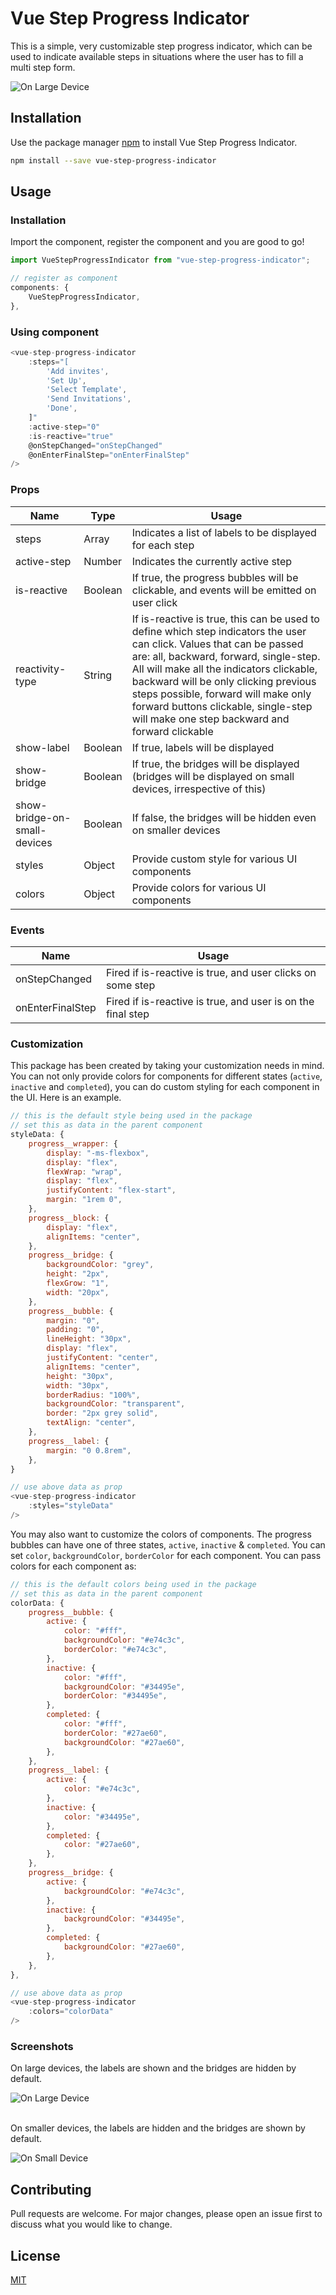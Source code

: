 # Vue Step Progress Indicator

This is a simple, very customizable step progress indicator, which can be used to indicate available steps in situations where the user has to fill
a multi step form.
<br/>

![On Large Device](https://i.imgur.com/7N05bZN.png)

## Installation

Use the package manager [npm](https://www.npmjs.com/) to install Vue Step Progress Indicator.

```bash
npm install --save vue-step-progress-indicator
```

## Usage

### Installation

Import the component, register the component and you are good to go!

```js
import VueStepProgressIndicator from "vue-step-progress-indicator";

// register as component
components: {
    VueStepProgressIndicator,
},
```

### Using component

```js
<vue-step-progress-indicator
    :steps="[
        'Add invites',
        'Set Up',
        'Select Template',
        'Send Invitations',
        'Done',
    ]"
    :active-step="0"
    :is-reactive="true"
    @onStepChanged="onStepChanged"
    @onEnterFinalStep="onEnterFinalStep"
/>


```

### Props

| Name                         | Type    | Usage                                                                                                                                                                                                                                                                                                                                                                                |
| ---------------------------- | ------- | ------------------------------------------------------------------------------------------------------------------------------------------------------------------------------------------------------------------------------------------------------------------------------------------------------------------------------------------------------------------------------------ |
| steps                        | Array   | Indicates a list of labels to be displayed for each step                                                                                                                                                                                                                                                                                                                             |
| active-step                  | Number  | Indicates the currently active step                                                                                                                                                                                                                                                                                                                                                  |
| is-reactive                  | Boolean | If true, the progress bubbles will be clickable, and events will be emitted on user click                                                                                                                                                                                                                                                                                            |
| reactivity-type              | String  | If is-reactive is true, this can be used to define which step indicators the user can click. Values that can be passed are: all, backward, forward, single-step. All will make all the indicators clickable, backward will be only clicking previous steps possible, forward will make only forward buttons clickable, single-step will make one step backward and forward clickable |
| show-label                   | Boolean | If true, labels will be displayed                                                                                                                                                                                                                                                                                                                                                    |
| show-bridge                  | Boolean | If true, the bridges will be displayed (bridges will be displayed on small devices, irrespective of this)                                                                                                                                                                                                                                                                            |
| show-bridge-on-small-devices | Boolean | If false, the bridges will be hidden even on smaller devices                                                                                                                                                                                                                                                                                                                         |
| styles                       | Object  | Provide custom style for various UI components                                                                                                                                                                                                                                                                                                                                       |
| colors                       | Object  | Provide colors for various UI components                                                                                                                                                                                                                                                                                                                                             |

### Events

| Name             | Usage                                                       |
| ---------------- | ----------------------------------------------------------- |
| onStepChanged    | Fired if is-reactive is true, and user clicks on some step  |
| onEnterFinalStep | Fired if is-reactive is true, and user is on the final step |

### Customization

This package has been created by taking your customization needs in mind. You can not only provide colors for components for different states (`active`, `inactive` and `completed`), you can do custom styling for each component in the UI. Here is an example.

```js
// this is the default style being used in the package
// set this as data in the parent component
styleData: {
    progress__wrapper: {
        display: "-ms-flexbox",
        display: "flex",
        flexWrap: "wrap",
        display: "flex",
        justifyContent: "flex-start",
        margin: "1rem 0",
    },
    progress__block: {
        display: "flex",
        alignItems: "center",
    },
    progress__bridge: {
        backgroundColor: "grey",
        height: "2px",
        flexGrow: "1",
        width: "20px",
    },
    progress__bubble: {
        margin: "0",
        padding: "0",
        lineHeight: "30px",
        display: "flex",
        justifyContent: "center",
        alignItems: "center",
        height: "30px",
        width: "30px",
        borderRadius: "100%",
        backgroundColor: "transparent",
        border: "2px grey solid",
        textAlign: "center",
    },
    progress__label: {
        margin: "0 0.8rem",
    },
}

// use above data as prop
<vue-step-progress-indicator
    :styles="styleData"
/>
```

You may also want to customize the colors of components. The progress bubbles can have one of three states, `active`, `inactive` & `completed`. You can set `color`, `backgroundColor`, `borderColor` for each component. You can pass colors for each component as:

```js
// this is the default colors being used in the package
// set this as data in the parent component
colorData: {
    progress__bubble: {
        active: {
            color: "#fff",
            backgroundColor: "#e74c3c",
            borderColor: "#e74c3c",
        },
        inactive: {
            color: "#fff",
            backgroundColor: "#34495e",
            borderColor: "#34495e",
        },
        completed: {
            color: "#fff",
            borderColor: "#27ae60",
            backgroundColor: "#27ae60",
        },
    },
    progress__label: {
        active: {
            color: "#e74c3c",
        },
        inactive: {
            color: "#34495e",
        },
        completed: {
            color: "#27ae60",
        },
    },
    progress__bridge: {
        active: {
            backgroundColor: "#e74c3c",
        },
        inactive: {
            backgroundColor: "#34495e",
        },
        completed: {
            backgroundColor: "#27ae60",
        },
    },
},

// use above data as prop
<vue-step-progress-indicator
    :colors="colorData"
/>

```

### Screenshots

On large devices, the labels are shown and the bridges are hidden by default.<br/>

![On Large Device](https://i.imgur.com/7N05bZN.png)

<br/>On smaller devices, the labels are hidden and the bridges are shown by default.

![On Small Device](https://i.imgur.com/LP8HwSx.png)

## Contributing

Pull requests are welcome. For major changes, please open an issue first to discuss what you would like to change.

## License

[MIT](https://choosealicense.com/licenses/mit/)
